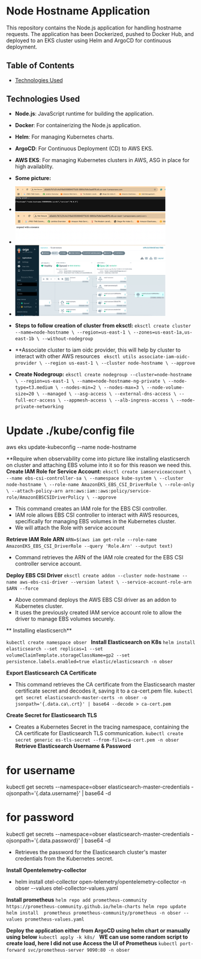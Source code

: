 # Node Hostname Application

This repository contains the Node.js application for handling hostname requests. The application has been Dockerized, pushed to Docker Hub, and deployed to an EKS cluster using Helm and ArgoCD for continuous deployment.

## Table of Contents

- [Technologies Used](#technologies-used)

## Technologies Used

- **Node.js**: JavaScript runtime for building the application.
- **Docker**: For containerizing the Node.js application.
- **Helm**: For managing Kubernetes charts.
- **ArgoCD**: For Continuous Deployment (CD) to AWS EKS.
- **AWS EKS**: For managing Kubernetes clusters in AWS, ASG in place for high availablity.

- **Some picture:** 
- <img src="image/img.png" alt="UI" width="400">
- <img src="image/img_1.png" alt="UI-1" width="400">
- <img src="image/img_2.png" alt="argocd" width="400">


- **Steps to follow creation of cluster from eksctl:** 
`eksctl create cluster --name=node-hostname \
                      --region=us-east-1 \
                      --zones=us-east-1a,us-east-1b \
                      --without-nodegroup`

- **Associate cluster to iam oidc provider, this will help by cluster to interact with other AWS resources 
` eksctl utils associate-iam-oidc-provider \
    --region us-east-1 \
    --cluster node-hostname \
    --approve`

- **Create Nodegroup:**
`eksctl create nodegroup --cluster=node-hostname \
                        --region=us-east-1 \
                        --name=node-hostname-ng-private \
                        --node-type=t3.medium \
                        --nodes-min=2 \
                        --nodes-max=3 \
                        --node-volume-size=20 \
                        --managed \
                        --asg-access \
                        --external-dns-access \
                        --full-ecr-access \
                        --appmesh-access \
                        --alb-ingress-access \
                        --node-private-networking`

# Update ./kube/config file
aws eks update-kubeconfig --name node-hostname

**Require when observability come into picture like installing elasticserch on cluster and attaching EBS volume into it so for this reason we need this.  
**Create IAM Role for Service Account:**
`eksctl create iamserviceaccount \
    --name ebs-csi-controller-sa \
    --namespace kube-system \
    --cluster node-hostname \
    --role-name AmazonEKS_EBS_CSI_DriverRole \
    --role-only \
    --attach-policy-arn arn:aws:iam::aws:policy/service-role/AmazonEBSCSIDriverPolicy \
    --approve`
* This command creates an IAM role for the EBS CSI controller.
* IAM role allows EBS CSI controller to interact with AWS resources, specifically for managing EBS volumes in the Kubernetes cluster.
* We will attach the Role with service account

**Retrieve IAM Role ARN**
`ARN=$(aws iam get-role --role-name AmazonEKS_EBS_CSI_DriverRole --query 'Role.Arn' --output text)`
* Command retrieves the ARN of the IAM role created for the EBS CSI controller service account.

**Deploy EBS CSI Driver**
`eksctl create addon --cluster node-hostname --name aws-ebs-csi-driver --version latest \
    --service-account-role-arn $ARN --force`
* Above command deploys the AWS EBS CSI driver as an addon to Kubernetes cluster.
* It uses the previously created IAM service account role to allow the driver to manage EBS volumes securely.

** Installing elasticserch**

`kubectl create namespace obser
`
**Install Elasticsearch on K8s**
`helm install elasticsearch
--set replicas=1
--set volumeClaimTemplate.storageClassName=gp2
--set persistence.labels.enabled=true elastic/elasticsearch -n obser`

**Export Elasticsearch CA Certificate**
* This command retrieves the CA certificate from the Elasticsearch master certificate secret and decodes it, saving it to a ca-cert.pem file.
`kubectl get secret elasticsearch-master-certs -n obser -o jsonpath='{.data.ca\.crt}' | base64 --decode > ca-cert.pem
`

**Create Secret for Elasticsearch TLS**
* Creates a Kubernetes Secret in the tracing namespace, containing the CA certificate for Elasticsearch TLS communication.
`kubectl create secret generic es-tls-secret --from-file=ca-cert.pem -n obser
`
**Retrieve Elasticsearch Username & Password**
# for username
kubectl get secrets --namespace=obser elasticsearch-master-credentials -ojsonpath='{.data.username}' | base64 -d
# for password
kubectl get secrets --namespace=obser elasticsearch-master-credentials -ojsonpath='{.data.password}' | base64 -d

* Retrieves the password for the Elasticsearch cluster's master credentials from the Kubernetes secret.

**Install Opentelemetry-collector**
* helm install otel-collector open-telemetry/opentelemetry-collector -n obser --values otel-collector-values.yaml

**Install prometheus**
`helm repo add prometheus-community https://prometheus-community.github.io/helm-charts
helm repo update
helm install  prometheus prometheus-community/prometheus -n obser --values prometheus-values.yaml`

**Deploy the application either from ArgoCD using helm chart or manually using below**
`kubectl apply -k k8s/
`
**WE can use some random script to create load, here I did not use**
**Access the UI of Prometheus**
`kubectl port-forward svc/prometheus-server 9090:80 -n obser
`
